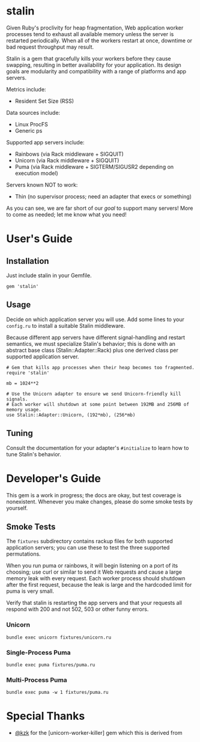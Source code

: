 # stalin

Given Ruby's proclivity for heap fragmentation, Web application worker processes tend to exhaust
all available memory unless the server is restarted periodically. When all of the workers restart
at once, downtime or bad request throughput may result.

Stalin is a gem that gracefully kills your workers before they cause swapping, resulting in better
availability for your application. Its design goals are modularity and compatibility with a range
of platforms and app servers.

Metrics include:
  - Resident Set Size (RSS)

Data sources include:
  - Linux ProcFS
  - Generic ps

Supported app servers include:
  - Rainbows (via Rack middleware + SIGQUIT) 
  - Unicorn (via Rack middleware + SIGQUIT)
  - Puma (via Rack middleware + SIGTERM/SIGUSR2 depending on execution model)

Servers known NOT to work:
  - Thin (no supervisor process; need an adapter that execs or something)

As you can see, we are far short of our _goal_ to support many servers! More to come as needed;
let me know what you need!

# User's Guide

## Installation

Just include stalin in your Gemfile.

    gem 'stalin'

## Usage

Decide on which application server you will use. Add some lines to your `config.ru` to
install a suitable Stalin middleware.

Because different app servers have different signal-handling and restart semantics, we
must specialize Stalin's behavior; this is done with an abstract base class 
(Stalin::Adapter::Rack) plus one derived class per supported application server.
 
    # Gem that kills app processes when their heap becomes too fragmented.
    require 'stalin'

    mb = 1024**2
    
    # Use the Unicorn adapter to ensure we send Unicorn-friendly kill signals.
    # Each worker will shutdown at some point between 192MB and 256MB of memory usage.
    use Stalin::Adapter::Unicorn, (192*mb), (256*mb)

## Tuning

Consult the documentation for your adapter's `#initialize` to learn how to tune Stalin's behavior.

# Developer's Guide

This gem is a work in progress; the docs are okay, but test coverage is
nonexistent. Whenever you make changes, please do some smoke tests by yourself.

## Smoke Tests

The `fixtures` subdirectory contains rackup files for both supported application
servers; you can use these to test the three supported permutations.

When you run puma or rainbows, it will begin listening on a port of its
choosing; use curl or similar to send it Web requests and cause a large
memory leak with every request. Each worker process should shutdown after the
first request, because the leak is large and the hardcoded limit for puma is
very small.

Verify that stalin is restarting the app servers and that your requests all
respond with 200 and not 502, 503 or other funny errors.

### Unicorn

    bundle exec unicorn fixtures/unicorn.ru 
### Single-Process Puma

    bundle exec puma fixtures/puma.ru
    
### Multi-Process Puma

    bundle exec puma -w 1 fixtures/puma.ru

# Special Thanks

- [@kzk](http://github.com/kzk/) for the [unicorn-worker-killer] gem which this is derived from
